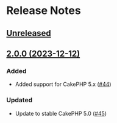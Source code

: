 # Release Notes

## [Unreleased](https://github.com/ishanvyas22/asset-mix/compare/2.0.0...cake5)

## [2.0.0 (2023-12-12)](https://github.com/ishanvyas22/asset-mix/compare/1.5.0...2.0.0)

### Added
- Added support for CakePHP 5.x ([#44](https://github.com/ishanvyas22/asset-mix/pull/44))

### Updated
- Update to stable CakePHP 5.0  ([#45](https://github.com/ishanvyas22/asset-mix/pull/45))
